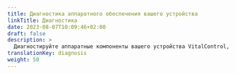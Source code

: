 ```yaml
---
title: Диагностика аппаратного обеспечения вашего устройства
linkTitle: Диагностика
date: 2023-08-07T10:09:46+02:00
draft: false
description: >
  Диагностируйте аппаратные компоненты вашего устройства VitalControl, особенно ваш сканер RFID.
translationKey: diagnosis
weight: 50
---
```

